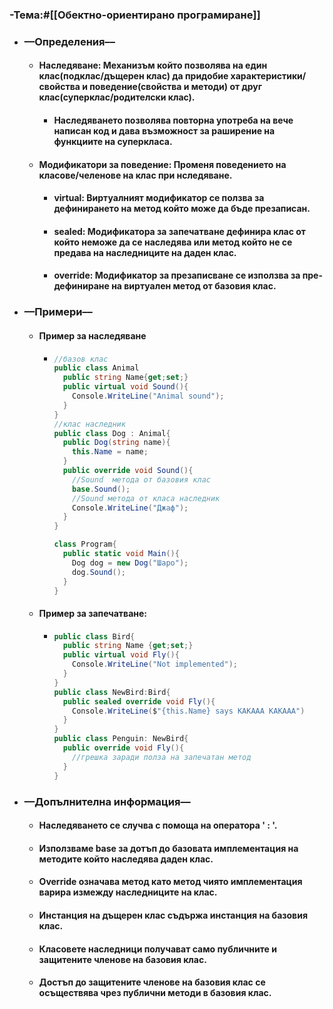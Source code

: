 ### **-Тема:**#[[Обектно-ориентирано програмиране]]
- ### **––Определения––**
	- #### **Наследяване**: Механизъм който позволява на един клас(подклас/дъщерен клас) да придобие характеристики/свойства и поведение(свойства и методи) от друг клас(суперклас/родителски клас).
		- #### Наследяването позволява повторна употреба на вече написан код и дава възможност за раширение на функциите на суперкласа.
	- #### **Модификатори за поведение**: Променя поведението на класове/челенове на клас при нследяване.
		- #### **virtual**: Виртуалният модификатор  се ползва за дефинирането на метод който може да бъде презаписан.
		- #### **sealed**: Модификатора за запечатване дефинира клас от който неможе да се наследява или метод който не се предава на наследниците на даден клас.
		- #### **override**: Модификатор за презаписване се използва за пре-дефиниране на виртуален метод от базовия клас.
- ### **––Примери––**
	- #### **Пример за наследяване**
		- ```c#
		  //базов клас
		  public class Animal
		    public string Name{get;set;}
		    public virtual void Sound(){
		      Console.WriteLine("Animal sound");
		    }
		  }
		  //клас наследник
		  public class Dog : Animal{
		    public Dog(string name){
		      this.Name = name;
		    }
		    public override void Sound(){
		      //Sound  метода от базовия клас
		      base.Sound();
		      //Sound метода от класа наследник
		      Console.WriteLine("Джаф");
		    }
		  }
		  
		  class Program{
		    public static void Main(){
		      Dog dog = new Dog("Шаро");
		      dog.Sound();
		    }
		  }
		  ```
	- #### **Пример за запечатване**:
		- ```c#
		  public class Bird{
		    public string Name {get;set;}
		    public virtual void Fly(){
		      Console.WriteLine("Not implemented");
		    }
		  }
		  public class NewBird:Bird{
		    public sealed override void Fly(){
		      Console.WriteLine($"{this.Name} says KAKAAA KAKAAA")
		    }
		  }
		  public class Penguin: NewBird{
		    public override void Fly(){
		      //грешка заради полза на запечатан метод
		    }
		  }
		  ```
- ### **––Допълнителна информация––**
	- #### Наследяването се случва с помоща на оператора ' : '.
	- #### Използваме base за дотъп до базовата имплементация на методите който наследява даден клас.
	- #### Override означава метод като метод чиято имплементация варира измежду наследниците на клас.
	- #### Инстанция на дъщерен клас съдържа инстанция на базовия клас.
	- #### Класовете наследници получават само публичните и защитените членове на базовия клас.
	- #### Достъп до защитените членове на базовия клас се осъществява чрез публични методи в базовия клас.